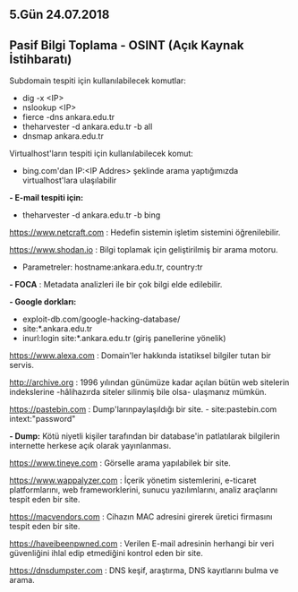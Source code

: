 ##  **5.Gün 24.07.2018**

##  Pasif Bilgi Toplama - OSINT (Açık Kaynak İstihbaratı)

Subdomain tespiti için kullanılabilecek komutlar:
  - dig -x \<IP>
  - nslookup \<IP>
  - fierce -dns ankara.edu.tr
  - theharvester -d ankara.edu.tr -b all
  - dnsmap ankara.edu.tr
  
Virtualhost'ların tespiti için kullanılabilecek komut:
  - bing.com'dan IP:\<IP Addres> şeklinde arama yaptığımızda virtualhost'lara ulaşılabilir

**- E-mail tespiti için:**
  - theharvester -d ankara.edu.tr -b bing

https://www.netcraft.com : Hedefin sistemin işletim sistemini öğrenilebilir.

https://www.shodan.io : Bilgi toplamak için geliştirilmiş bir arama motoru. 
  - Parametreler: hostname:ankara.edu.tr, country:tr

**- FOCA** : Metadata analizleri ile bir çok bilgi elde edilebilir.

**- Google dorkları:**
  - exploit-db.com/google-hacking-database/
  - site:*.ankara.edu.tr
  - inurl:login site:*.ankara.edu.tr (giriş panellerine yönelik)
  
https://www.alexa.com : Domain'ler hakkında istatiksel bilgiler tutan bir servis.

http://archive.org : 1996 yılından günümüze kadar açılan bütün web sitelerin indekslerine -hâlihazırda siteler silinmiş bile olsa- ulaşmanız mümkün.

https://pastebin.com : Dump'larınpaylaşıldığı bir site.
    - site:pastebin.com intext:"password"

**- Dump:** Kötü niyetli kişiler tarafından bir database'in patlatılarak bilgilerin internette herkese açık olarak yayınlanması.

https://www.tineye.com : Görselle arama yapılabilek bir site.

https://www.wappalyzer.com : İçerik yönetim sistemlerini, e-ticaret platformlarını, web frameworklerini, sunucu yazılımlarını, analiz araçlarını tespit eden bir site.

https://macvendors.com : Cihazın MAC adresini girerek üretici firmasını tespit eden bir site.

https://haveibeenpwned.com :  Verilen E-mail adresinin herhangi bir veri güvenliğini ihlal edip etmediğini kontrol eden bir site.

https://dnsdumpster.com : DNS keşif, araştırma, DNS kayıtlarını bulma ve arama.
